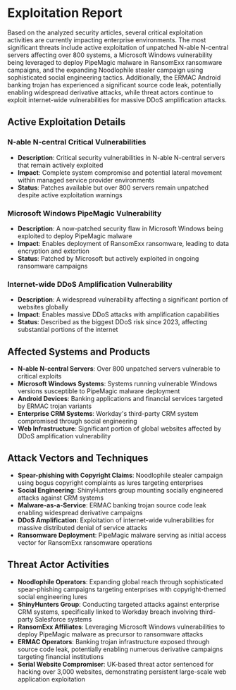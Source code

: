 # Exploitation Report

Based on the analyzed security articles, several critical exploitation activities are currently impacting enterprise environments. The most significant threats include active exploitation of unpatched N-able N-central servers affecting over 800 systems, a Microsoft Windows vulnerability being leveraged to deploy PipeMagic malware in RansomExx ransomware campaigns, and the expanding Noodlophile stealer campaign using sophisticated social engineering tactics. Additionally, the ERMAC Android banking trojan has experienced a significant source code leak, potentially enabling widespread derivative attacks, while threat actors continue to exploit internet-wide vulnerabilities for massive DDoS amplification attacks.

## Active Exploitation Details

### N-able N-central Critical Vulnerabilities
- **Description**: Critical security vulnerabilities in N-able N-central servers that remain actively exploited
- **Impact**: Complete system compromise and potential lateral movement within managed service provider environments
- **Status**: Patches available but over 800 servers remain unpatched despite active exploitation warnings

### Microsoft Windows PipeMagic Vulnerability
- **Description**: A now-patched security flaw in Microsoft Windows being exploited to deploy PipeMagic malware
- **Impact**: Enables deployment of RansomExx ransomware, leading to data encryption and extortion
- **Status**: Patched by Microsoft but actively exploited in ongoing ransomware campaigns

### Internet-wide DDoS Amplification Vulnerability
- **Description**: A widespread vulnerability affecting a significant portion of websites globally
- **Impact**: Enables massive DDoS attacks with amplification capabilities
- **Status**: Described as the biggest DDoS risk since 2023, affecting substantial portions of the internet

## Affected Systems and Products

- **N-able N-central Servers**: Over 800 unpatched servers vulnerable to critical exploits
- **Microsoft Windows Systems**: Systems running vulnerable Windows versions susceptible to PipeMagic malware deployment
- **Android Devices**: Banking applications and financial services targeted by ERMAC trojan variants
- **Enterprise CRM Systems**: Workday's third-party CRM system compromised through social engineering
- **Web Infrastructure**: Significant portion of global websites affected by DDoS amplification vulnerability

## Attack Vectors and Techniques

- **Spear-phishing with Copyright Claims**: Noodlophile stealer campaign using bogus copyright complaints as lures targeting enterprises
- **Social Engineering**: ShinyHunters group mounting socially engineered attacks against CRM systems
- **Malware-as-a-Service**: ERMAC banking trojan source code leak enabling widespread derivative campaigns
- **DDoS Amplification**: Exploitation of internet-wide vulnerabilities for massive distributed denial of service attacks
- **Ransomware Deployment**: PipeMagic malware serving as initial access vector for RansomExx ransomware operations

## Threat Actor Activities

- **Noodlophile Operators**: Expanding global reach through sophisticated spear-phishing campaigns targeting enterprises with copyright-themed social engineering lures
- **ShinyHunters Group**: Conducting targeted attacks against enterprise CRM systems, specifically linked to Workday breach involving third-party Salesforce systems
- **RansomExx Affiliates**: Leveraging Microsoft Windows vulnerabilities to deploy PipeMagic malware as precursor to ransomware attacks
- **ERMAC Operators**: Banking trojan infrastructure exposed through source code leak, potentially enabling numerous derivative campaigns targeting financial institutions
- **Serial Website Compromiser**: UK-based threat actor sentenced for hacking over 3,000 websites, demonstrating persistent large-scale web application exploitation